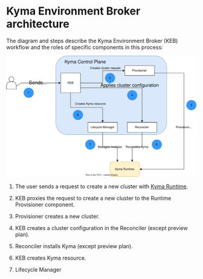 # Kyma Environment Broker architecture

The diagram and steps describe the Kyma Environment Broker (KEB) workflow and the roles of specific components in this process:

![KEB diagram](./assets/keb-arch.svg)

1. The user sends a request to create a new cluster with [Kyma Runtime](https://github.com/kyma-incubator/compass/blob/master/docs/compass/02-01-components.md#kyma-runtime).

2. KEB proxies the request to create a new cluster to the Runtime Provisioner component.

3. Provisioner creates a new cluster.

4. KEB creates a cluster configuration in the Reconciler (except preview plan).

5. Reconciler installs Kyma (except preview plan). 

6. KEB creates Kyma resource.

7. Lifecycle Manager 

